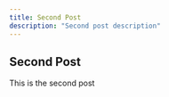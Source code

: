 ```yaml
---
title: Second Post
description: "Second post description"
---
```


## Second Post

This is the second post
